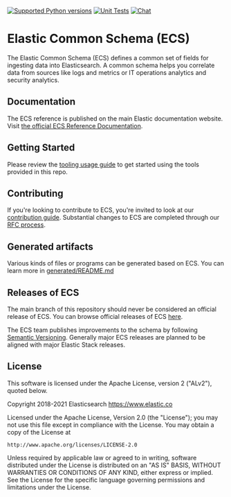 [![Supported Python versions](https://img.shields.io/badge/python-3.8+-blue.svg)](https://www.python.org/downloads/)
[![Unit Tests](https://github.com/elastic/ecs/workflows/Tests/badge.svg)](https://github.com/elastic/ecs/actions)
[![Chat](https://img.shields.io/badge/chat-%23stack--ecs-blueviolet)](https://ela.st/slack)

# Elastic Common Schema (ECS)

The Elastic Common Schema (ECS) defines a common set of fields for
ingesting data into Elasticsearch. A common schema helps you correlate
data from sources like logs and metrics or IT operations
analytics and security analytics.

## Documentation

The ECS reference is published on the main Elastic documentation website.
Visit [the official ECS Reference Documentation](https://www.elastic.co/guide/en/ecs/current/index.html).

## Getting Started

Please review the [tooling usage guide](USAGE.md) to get started using the tools provided in this repo.

## Contributing

If you're looking to contribute to ECS, you're invited to look at our
[contribution guide](CONTRIBUTING.md). Substantial changes to ECS are completed
through our [RFC process](./rfcs/README.md).

## Generated artifacts

Various kinds of files or programs can be generated based on ECS.
You can learn more in [generated/README.md](generated)

## Releases of ECS

The main branch of this repository should never be considered an
official release of ECS. You can browse official releases of ECS
[here](https://github.com/elastic/ecs/releases).

The ECS team publishes improvements to the schema by following
[Semantic Versioning](https://semver.org/).
Generally major ECS releases are planned to be aligned with major Elastic Stack releases.

## License

This software is licensed under the Apache License, version 2 ("ALv2"), quoted below.

Copyright 2018-2021 Elasticsearch <https://www.elastic.co>

Licensed under the Apache License, Version 2.0 (the "License"); you may not
use this file except in compliance with the License. You may obtain a copy of
the License at

    http://www.apache.org/licenses/LICENSE-2.0

Unless required by applicable law or agreed to in writing, software
distributed under the License is distributed on an "AS IS" BASIS, WITHOUT
WARRANTIES OR CONDITIONS OF ANY KIND, either express or implied. See the
License for the specific language governing permissions and limitations under
the License.
